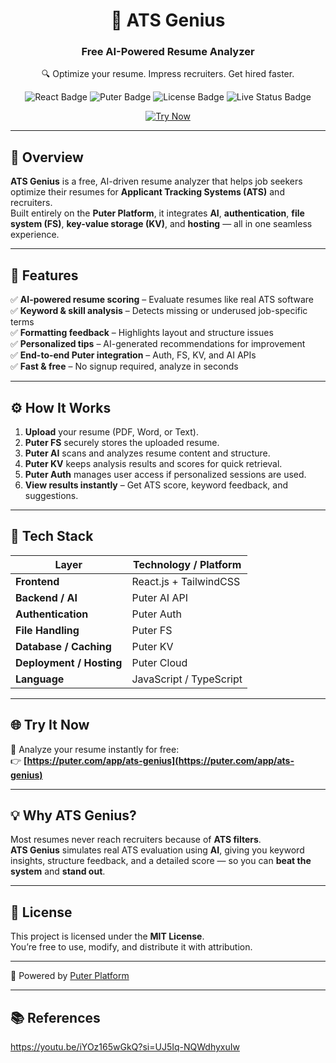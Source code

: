 <div align="center">
  <h1>🧠 ATS Genius</h1>
  <h3>Free AI-Powered Resume Analyzer</h3>
  <p>🔍 Optimize your resume. Impress recruiters. Get hired faster.</p>
  
  <!-- Badges -->
  <p>
    <img src="https://img.shields.io/badge/Made%20with-React-blue?logo=react" alt="React Badge" />
    <img src="https://img.shields.io/badge/Powered%20by-Puter-purple?logo=ai" alt="Puter Badge" />
    <img src="https://img.shields.io/badge/License-MIT-green" alt="License Badge" />
    <img src="https://img.shields.io/badge/Status-Live-brightgreen" alt="Live Status Badge" />
  </p>

  <a href="https://puter.com/app/ats-genius" target="_blank">
    <img src="https://img.shields.io/badge/Try%20Now-ats--genius-orange?style=for-the-badge" alt="Try Now" />
  </a>
</div>

---

## 🧩 Overview  

**ATS Genius** is a free, AI-driven resume analyzer that helps job seekers optimize their resumes for **Applicant Tracking Systems (ATS)** and recruiters.  
Built entirely on the **Puter Platform**, it integrates **AI**, **authentication**, **file system (FS)**, **key-value storage (KV)**, and **hosting** — all in one seamless experience.  

---

## 🚀 Features  

✅ **AI-powered resume scoring** – Evaluate resumes like real ATS software  
✅ **Keyword & skill analysis** – Detects missing or underused job-specific terms  
✅ **Formatting feedback** – Highlights layout and structure issues  
✅ **Personalized tips** – AI-generated recommendations for improvement  
✅ **End-to-end Puter integration** – Auth, FS, KV, and AI APIs  
✅ **Fast & free** – No signup required, analyze in seconds  

---

## ⚙️ How It Works  

1. **Upload** your resume (PDF, Word, or Text).  
2. **Puter FS** securely stores the uploaded resume.  
3. **Puter AI** scans and analyzes resume content and structure.  
4. **Puter KV** keeps analysis results and scores for quick retrieval.  
5. **Puter Auth** manages user access if personalized sessions are used.  
6. **View results instantly** – Get ATS score, keyword feedback, and suggestions.  

---

## 🧠 Tech Stack  

| Layer | Technology / Platform |
|-------|------------------------|
| **Frontend** | React.js + TailwindCSS |
| **Backend / AI** | Puter AI API |
| **Authentication** | Puter Auth |
| **File Handling** | Puter FS |
| **Database / Caching** | Puter KV |
| **Deployment / Hosting** | Puter Cloud |
| **Language** | JavaScript / TypeScript |

---

## 🌐 Try It Now  

🎯 Analyze your resume instantly for free:  
👉 **[https://puter.com/app/ats-genius](https://puter.com/app/ats-genius)**  

---

## 💡 Why ATS Genius?  

Most resumes never reach recruiters because of **ATS filters**.  
**ATS Genius** simulates real ATS evaluation using **AI**, giving you keyword insights, structure feedback, and a detailed score — so you can **beat the system** and **stand out**.  

---

## 🪪 License  

This project is licensed under the **MIT License**.  
You’re free to use, modify, and distribute it with attribution.  

---

💙 Powered by [Puter Platform](https://puter.com)  

---

## 📚 References  

https://youtu.be/iYOz165wGkQ?si=UJ5Iq-NQWdhyxuIw
